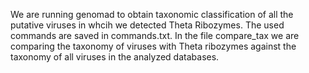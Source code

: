 We are running genomad to obtain taxonomic classification of all the putative viruses in whcih we detected Theta Ribozymes. The used commands are saved in commands.txt. 
In the file compare_tax we are comparing the taxonomy of viruses with Theta ribozymes against the taxonomy of all viruses in the analyzed databases.
